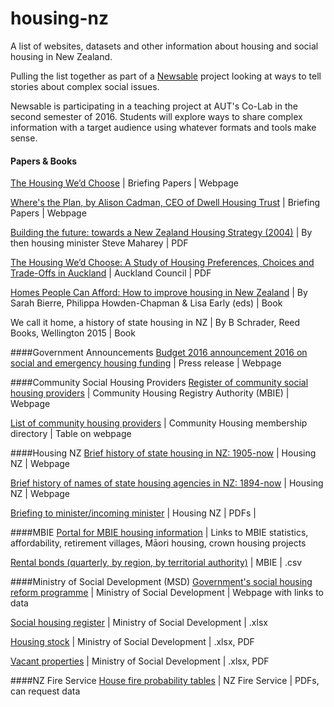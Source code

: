 # housing-nz
A list of websites, datasets and other information about housing and social housing in New Zealand.

Pulling the list together as part of a [Newsable](http://newsable.nz/) project looking at ways to tell stories about complex social issues.

Newsable is participating in a teaching project at AUT's Co-Lab in the second semester of 2016. Students will explore ways to share complex information with a target audience using whatever formats and tools make sense. 

#### Papers & Books
[The Housing We’d Choose](http://briefingpapers.co.nz/) | Briefing Papers	| Webpage

[Where's the Plan, by Alison Cadman, CEO of Dwell Housing Trust](http://briefingpapers.co.nz/2015/07/wheres-the-plan/) | Briefing Papers | Webpage	

[Building the future: towards a New Zealand Housing Strategy (2004)](http://www.urbancentre.utoronto.ca/pdfs/elibrary/NZHS_New-Zealand-Housing-St.pdf) | By then housing minister Steve Maharey | PDF

[The Housing We’d Choose: A Study of Housing Preferences, Choices and Trade-Offs in Auckland](http://www.aucklandcouncil.govt.nz/SiteCollectionDocuments/aboutcouncil/planspoliciespublications/technicalpublications/tr2015016housingwedchoosewithappendices.pdf) |	Auckland Council | PDF

[Homes People Can Afford: How to improve housing in New Zealand](http://steeleroberts.co.nz/product/homes-people-can-afford/) |	By Sarah Bierre, Philippa Howden-Chapman & Lisa Early (eds) | Book

We call it home, a history of state housing in NZ | By B Schrader, Reed Books, Wellington 2015 | Book

####Government Announcements
[Budget 2016 announcement 2016 on social and emergency housing funding](http://www.budget.govt.nz/budget/2016/at-a-glance/other.htm) | Press release | Webpage	

####Community Social Housing Providers
[Register of community social housing providers](http://chra.mbie.govt.nz/about-chra/register/)	| Community Housing Registry Authority (MBIE) |	Webpage

[List of community housing providers](http://www.communityhousing.org.nz/membership/members-directory/) |	Community Housing membership directory | Table on webpage	

####Housing NZ
[Brief history of state housing in NZ: 1905-now](http://www.hnzc.co.nz/about-us/history-of-state-housing) |	Housing NZ  | Webpage

[Brief history of names of state housing agencies in NZ: 1894-now](http://www.hnzc.co.nz/about-us/history-of-state-housing/state-housing-agencies) |	Housing NZ  | Webpage

[Briefing to minister/incoming minister](http://www.hnzc.co.nz/publications/briefing-to-the-incoming-minister/) | Housing NZ | PDFs |

####MBIE
[Portal for MBIE housing information](http://www.mbie.govt.nz/info-services/housing-property) | Links to MBIE statistics, affordability, retirement villages, Māori housing, crown housing projects

[Rental bonds (quarterly, by region, by territorial authority)](http://www.mbie.govt.nz/info-services/housing-property/sector-information-and-statistics/rental-bond-data) | MBIE | .csv

####Ministry of Social Development (MSD)
[Government's social housing reform programme](http://socialhousing.govt.nz/) |	Ministry of Social Development	| Webpage with links to data

[Social housing register](http://www.housing.msd.govt.nz/information-for-housing-providers/register/index.html) |	Ministry of Social Development	| .xlsx

[Housing stock](http://www.hnzc.co.nz/publications/housing-statistics/) | Ministry of Social Development | .xlsx, PDF

[Vacant properties](http://www.hnzc.co.nz/publications/housing-statistics-2/) |  Ministry of Social Development | .xlsx, PDF

####NZ Fire Service
[House fire probability tables](http://www.fire.org.nz/About-Us/Facts-and-Figures/Pages/Statistics-Data-Fields.html) |	NZ Fire Service | PDFs, can request data

